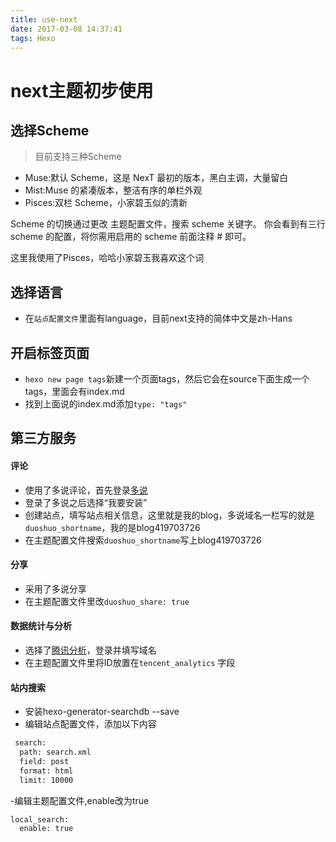 ```yaml
---
title: use-next
date: 2017-03-08 14:37:41
tags: Hexo
---
```

# next主题初步使用

## 选择Scheme
> 目前支持三种Scheme

- Muse:默认 Scheme，这是 NexT 最初的版本，黑白主调，大量留白
- Mist:Muse 的紧凑版本，整洁有序的单栏外观
- Pisces:双栏 Scheme，小家碧玉似的清新

Scheme 的切换通过更改 主题配置文件，搜索 scheme 关键字。 你会看到有三行 scheme 的配置，将你需用启用的 scheme 前面注释 # 即可。

这里我使用了Pisces，哈哈小家碧玉我喜欢这个词

## 选择语言
- 在`站点配置文件`里面有language，目前next支持的简体中文是zh-Hans

## 开启标签页面
- `hexo new page tags`新建一个页面tags，然后它会在source下面生成一个tags，里面会有index.md
- 找到上面说的index.md添加`type: "tags"`

## 第三方服务

#### 评论
- 使用了多说评论，首先登录[多说](http://duoshuo.com/)
- 登录了多说之后选择“我要安装”
- 创建站点，填写站点相关信息，这里就是我的blog，多说域名一栏写的就是`duoshuo_shortname`，我的是blog419703726
- 在主题配置文件搜索`duoshuo_shortname`写上blog419703726

#### 分享
- 采用了多说分享
- 在主题配置文件里改`duoshuo_share: true`

#### 数据统计与分析
- 选择了[腾讯分析](http://v2.ta.qq.com/summary/index)，登录并填写域名
- 在主题配置文件里将ID放置在`tencent_analytics` 字段

#### 站内搜索
- 安装hexo-generator-searchdb --save
- 编辑站点配置文件，添加以下内容
```bash
 search:
  path: search.xml
  field: post
  format: html
  limit: 10000
```
-编辑主题配置文件,enable改为true
```bash
local_search:
  enable: true
```


